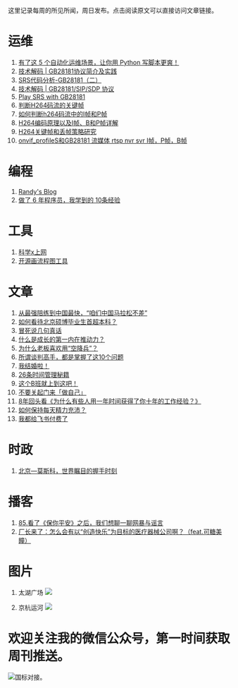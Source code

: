 这里记录每周的所见所闻，周日发布。点击阅读原文可以直接访问文章链接。

# 运维
1. [有了这 5 个自动化运维场景，让你用 Python 写脚本更爽！](https://mp.weixin.qq.com/s/3APphdabQ0kTpEg7YdaS5A)
2. [技术解码 | GB28181协议简介及实践](https://cloud.tencent.com/developer/article/1823191)
3. [SRS代码分析-GB28181（二）](https://blog.csdn.net/u012538729/article/details/114582507)
4. [技术解码 | GB28181/SIP/SDP 协议](https://zhuanlan.zhihu.com/p/545703291?utm_id=0)
5. [Play SRS with GB28181](https://media.arch.wiki/stream/srs-gb28181-operation.html)
6. [判断H264码流的关键帧](https://blog.csdn.net/zhubosa/article/details/50054195?spm=1001.2101.3001.6650.3&utm_medium=distribute.wap_relevant.none-task-blog-2%7Edefault%7EBlogCommendFromBaidu%7ERate-3-50054195-blog-83976594.wap_relevant_featuresortv7&depth_1-utm_source=distribute.wap_relevant.none-task-blog-2%7Edefault%7EBlogCommendFromBaidu%7ERate-3-50054195-blog-83976594.wap_relevant_featuresortv7)
7. [如何判断h264码流中的I帧和P帧](https://blog.csdn.net/u010013028/article/details/52117594?locationNum=12&utm_medium=distribute.wap_relevant.none-task-blog-2~default~baidujs_baidulandingword~default-1-52117594-blog-50054195.wap_relevant_featuresortv7&spm=1001.2101.3001.4242.2)
8. [H264编码原理以及I帧、B和P帧详解](https://download.csdn.net/download/haovin/10416588?spm=1001.2101.3001.6650.1&utm_medium=distribute.wap_relevant.none-task-download-2%7Edefault%7ECTRLIST%7ERate-1-10416588-blog-52117594.wap_relevant_featuresortv7&depth_1-utm_source=distribute.wap_relevant.none-task-download-2%7Edefault%7ECTRLIST%7ERate-1-10416588-blog-52117594.wap_relevant_featuresortv7&utm_relevant_index=1)
9. [H264关键帧和丢帧策略研究](https://blog.csdn.net/mianhuantang848989/article/details/38417731?locationNum=14&utm_medium=distribute.wap_relevant.none-task-blog-2~default~baidujs_baidulandingword~default-0-38417731-blog-50054195.wap_relevant_featuresortv7&spm=1001.2101.3001.4242.1)
10. [onvif_profileS和GB28181 流媒体 rtsp nvr svr I帧，P帧，B帧](https://www.cnblogs.com/ling11/p/15833965.html)

# 编程
1. [Randy's Blog](https://lutaonan.com/blog/)
2. [做了 6 年程序员，我学到的 10条经验](https://lutaonan.com/blog/things-i-learnt-after-6-years-as-software-engineer/)

# 工具
1. [科学x上网](https://github.com/haoel/haoel.github.io#94-cloudflare-warp-%E5%8E%9F%E7%94%9F-ip)
2. [开源画流程图工具](https://github.com/excalidraw/excalidraw)

# 文章
1. [从最强陪练到中国最快，“咱们中国马拉松不差”](https://mp.weixin.qq.com/s/hoQYqUHoDSGeZeSJoiufnA)
2. [如何看待北京硕博毕业生首超本科？](https://mp.weixin.qq.com/s/obSpLeVPQ_rYFXovpCS6vQ)
3. [冒死说几句真话](https://mp.weixin.qq.com/s/DVpygZ0M6sXLT5g992YxTg)
4. [什么是成长的第一内在推动力？](https://mp.weixin.qq.com/s/AOM3z8UipgBTPeFWSjWPiQ)
5. [为什么老板喜欢用“空降兵”？](https://mp.weixin.qq.com/s/n2aFJLR3ALEpgz8JJH1SBg)
6. [所谓谈判高手，都是掌握了这10个问题](https://mp.weixin.qq.com/s/qUOLoIUC5CW0_gDuCz4dwQ)
7. [我结婚啦！](https://mp.weixin.qq.com/s/BaT7NSIMdZD4ZvjiXqqaJQ)
8. [26条时间管理秘籍](https://mp.weixin.qq.com/s/YMZ-LTnPgRdIZQHkl7pN2A)
9. [这个B班就上到这吧！](https://mp.weixin.qq.com/s/G5MGLF_FSlvMiNwxuYcFJQ)
10. [不要关起门来「做自己」](https://mp.weixin.qq.com/s/m8_Mx6EbYvPGQrOMgxButA)
11. [8年回头看《为什么有些人用一年时间获得了你十年的工作经验？》](https://mp.weixin.qq.com/s/Q_zRhd69FrTWSTCzHmvtJg)
12. [如何保持每天精力充沛？](https://mp.weixin.qq.com/s/35Kdnb2YP32BLNxNxrzTHw)
13. [我都给飞书付费了](https://mp.weixin.qq.com/s/iEd90lhLFqhikBiltRhpXA)

# 时政
1. [北京—莫斯科，世界瞩目的握手时刻](https://mp.weixin.qq.com/s/hyLJsrD_-JdBSm8cOqCOpQ)

# 播客
1. [85.看了《保你平安》之后，我们想聊一聊网暴与谣言](https://www.xiaoyuzhoufm.com/episode/641833ac8aca9099d7d49521?s=eyJ1IjogIjVlN2ZlY2MyMWJmYmJjM2RhZDgzNmNjNCJ9)
2. [厂长来了：怎么会有以“创造快乐”为目标的医疗器械公司啊？（feat.可糖美瞳）](https://www.xiaoyuzhoufm.com/episode/64149dc56bbe94e4cdf5c12f?s=eyJ1IjogIjVlN2ZlY2MyMWJmYmJjM2RhZDgzNmNjNCJ9)

# 图片
1. 太湖广场
![](https://img2023.cnblogs.com/blog/652791/202303/652791-20230326105455590-1240878678.jpg)

2. 京杭运河
![](https://img2023.cnblogs.com/blog/652791/202303/652791-20230326105507710-917530527.jpg)

# 欢迎关注我的微信公众号，第一时间获取周刊推送。
![](https://files.catbox.moe/s0g0p6.png)国标对接。